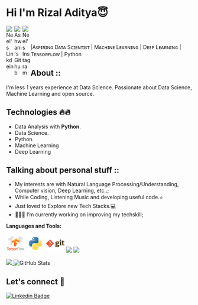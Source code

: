 # <a>Hi I'm Rizal Aditya</a>😇

<a href="https://linkedin.com/in/rzladitya">
  <img align="left" alt="Neel's Linkdein" width="22px" src="https://cdn.jsdelivr.net/npm/simple-icons@v3/icons/linkedin.svg" />
</a>
<a href="https://github.com/hujikan2">
  <img align="left" alt="Ashwani's Github" width="22px" src="https://cdn.jsdelivr.net/npm/simple-icons@v3/icons/github.svg" />
</a>
<a href="https://instagram.com/rzladit_">
  <img align="left" alt="Neel's Instagram" width="22px" src="https://cdn.jsdelivr.net/npm/simple-icons@v3/icons/instagram.svg" />
</a>

<br/>
<br/>



|Aꜱᴘɪʀɪɴɢ Dᴀᴛᴀ Sᴄɪᴇɴᴛɪꜱᴛ | Mᴀᴄʜɪɴᴇ Lᴇᴀʀɴɪɴɢ | Dᴇᴇᴘ Lᴇᴀʀɴɪɴɢ | Tᴇɴꜱᴏʀғʟᴏᴡ | Python


## About ::
  I'm less 1 years experience at Data Science. Passionate about Data Science, Machine Learning and open source.
   
   
## Technologies 🔥🔥
- Data Analysis with **Python**.
- Data Science.
- Python.
- Machine Learning
- Deep Learning


## Talking about personal stuff ::
- My interests are with Natural Language Processing/Understanding, Computer vision, Deep Learning, etc..;
- While Coding, Listening Music and developing useful code.⭐️
- Just loved to Explore new Tech Stacks.💻
- 👨🏽‍💻 I’m currently working on improving my techskill;

**Languages and Tools:**  

<code><img height="50" src="https://raw.githubusercontent.com/github/explore/80688e429a7d4ef2fca1e82350fe8e3517d3494d/topics/tensorflow/tensorflow.png"></code>
<code><img height="50" src="https://raw.githubusercontent.com/github/explore/80688e429a7d4ef2fca1e82350fe8e3517d3494d/topics/python/python.png"></code>
<code><img height="50" src="https://raw.githubusercontent.com/github/explore/80688e429a7d4ef2fca1e82350fe8e3517d3494d/topics/git/git.png"></code>
<code><img height="50" src="https://cdn.jsdelivr.net/npm/simple-icons@3.4.0/icons/kaggle.svg"></code>
<code><img height="50" src="https://cdn.jsdelivr.net/npm/simple-icons@3.4.0/icons/heroku.svg"></code>



<a href="https://github.com/hujikan2">
  <img src="https://github-readme-stats.vercel.app/api/top-langs/?username=hujikan2&theme=radical&hide=glsl,python" />
</a>



<img src="https://github-readme-stats.vercel.app/api?username=hujikan2&&show_icons=true&theme=radical&line_height=27&v=5" alt="GitHub Stats" />

##  Let's connect :speech_balloon:
[![Linkedin Badge](https://img.shields.io/badge/-Rizal-blue?style=flat-square&logo=Linkedin&logoColor=white&link=https://www.linkedin.com/in/rzladitya/)](https://www.linkedin.com/in/gorasiyaneel/)

